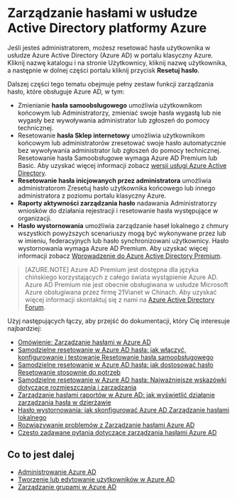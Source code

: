 <properties
    pageTitle="Zarządzanie hasłami w usłudze Azure Active Directory | Microsoft Azure"
    description="Jak zarządzanie hasłami w usłudze Azure Active Directory."
    services="active-directory"
    documentationCenter=""
    authors="curtand"
    manager="femila"
    editor=""/>

<tags
    ms.service="active-directory"
    ms.workload="identity"
    ms.tgt_pltfrm="na"
    ms.devlang="na"
    ms.topic="article"
    ms.date="08/23/2016"
    ms.author="curtand"/>

# <a name="manage-passwords-in-azure-active-directory"></a>Zarządzanie hasłami w usłudze Active Directory platformy Azure

Jeśli jesteś administratorem, możesz resetować hasła użytkownika w usłudze Azure Active Directory (Azure AD) w portalu klasyczny Azure. Kliknij nazwę katalogu i na stronie Użytkownicy, kliknij nazwę użytkownika, a następnie w dolnej części portalu kliknij przycisk **Resetuj hasło**.

Dalszej części tego tematu obejmuje pełny zestaw funkcji zarządzania hasło, które obsługuje Azure AD, w tym:

- Zmienianie **hasła samoobsługowego** umożliwia użytkownikom końcowym lub Administratorzy, zmieniać swoje hasła wygasłą lub nie wygasły bez wywoływania administrator lub zgłoszeń do pomocy technicznej.
- Resetowanie **hasła Sklep internetowy** umożliwia użytkownikom końcowym lub administratorów zresetować swoje hasło automatycznie bez wywoływania administrator lub zgłoszeń do pomocy technicznej. Resetowanie hasła Samoobsługowe wymaga Azure AD Premium lub Basic. Aby uzyskać więcej informacji zobacz [wersji usługi Azure Active Directory](active-directory-editions.md).
- **Resetowanie hasła inicjowanych przez administratora** umożliwia administratorom Zresetuj hasło użytkownika końcowego lub innego administratora z poziomu portalu klasyczny Azure.
- **Raporty aktywności zarządzania hasło** nadawania Administratorzy wniosków do działania rejestracji i resetowanie hasła występujące w organizacji.
- **Hasło wystornowania** umożliwia zarządzanie haseł lokalnego z chmury wszystkich powyższych scenariuszy mogą być wykonywane przez lub w imieniu, federacyjnych lub hasło synchronizowani użytkownicy. Hasło wystornowania wymaga Azure AD Premium. Aby uzyskać więcej informacji zobacz [Wprowadzenie do Azure Active Directory Premium](active-directory-get-started-premium.md).

> [AZURE.NOTE]
> Azure AD Premium jest dostępna dla języka chińskiego korzystających z całego świata wystąpienie Azure AD. Azure AD Premium nie jest obecnie obsługiwana w usłudze Microsoft Azure obsługiwana przez firmę 21Vianet w Chinach. Aby uzyskać więcej informacji skontaktuj się z nami na [Azure Active Directory Forum](https://feedback.azure.com/forums/169401-azure-active-directory/).

Użyj następujących łączy, aby przejść do dokumentacji, który Cię interesuje najbardziej:

- [Omówienie: Zarządzanie hasłami w Azure AD](active-directory-passwords-how-it-works.md)
- [Samodzielne resetowanie w Azure AD hasła: jak włączyć, konfigurowanie i testowanie Resetowanie hasła samoobsługowego](active-directory-passwords-getting-started.md#enable-users-to-reset-their-azure-ad-passwords)
- [Samodzielne resetowanie w Azure AD hasła: jak dostosować hasło Resetowanie stosownie do potrzeb](active-directory-passwords-customize.md)
- [Samodzielne resetowanie w Azure AD hasła: Najważniejsze wskazówki dotyczące rozmieszczania i zarządzania](active-directory-passwords-best-practices.md)
- [Zarządzanie hasłami raportów w Azure AD: jak wyświetlić działanie zarządzania hasła w dzierżawie](active-directory-passwords-get-insights.md)
- [Hasło wystornowania: jak skonfigurować Azure AD Zarządzanie hasłami lokalnego](active-directory-passwords-getting-started.md#enable-users-to-reset-or-change-their-ad-passwords)
- [Rozwiązywanie problemów z Zarządzanie hasłami Azure AD](active-directory-passwords-troubleshoot.md)
- [Często zadawane pytania dotyczące zarządzania hasłami Azure AD](active-directory-passwords-faq.md)


## <a name="whats-next"></a>Co to jest dalej

- [Administrowanie Azure AD](active-directory-administer.md)
- [Tworzenie lub edytowanie użytkowników w Azure AD](active-directory-create-users.md)
- [Zarządzanie grupami w Azure AD](active-directory-manage-groups.md)
